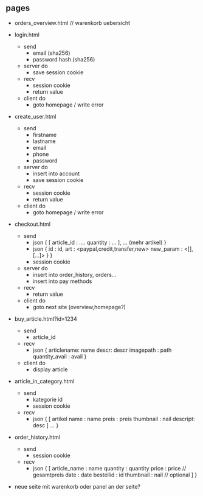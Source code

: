 ## pages
- orders_overview.html // warenkorb uebersicht
- login.html
  - send
    - email (sha256)
    - password hash (sha256)
  - server do
    - save session cookie
  - recv
    - session cookie
    - return value
  - client do
    - goto homepage / write error
- create_user.html
  - send
    - firstname 
    - lastname
    - email
    - phone
    - password
  - server do
    - insert into account
    - save session cookie
  - recv
    - session cookie
    - return value
  - client do
    - goto homepage / write error
- checkout.html
  - send
    - json {
        [ 
          article_id : ....
          quantity : ...
        ], 
        ... (mehr artikel)
    }
    - json {
        id : id,
        art : <paypal,credit,transfer,new>
        new_param : <[],[...]>
      }
    }
    - session cookie
  - server do
    - insert into order_history, orders...
    - insert into pay methods
  - recv
    - return value
  - client do
    - goto next site (overview,homepage?)
- buy_article.html?id=1234
  - send
    - article_id
  - recv
    - json {
        articlename: name
        descr: descr
        imagepath : path
        quantity_avail : avail
      }
  - client do
    - display article
- article_in_category.html
  - send
    - kategorie id
    - session cookie
  - recv
    - json {
        [ 
          artikel name : name
          preis : preis
          thumbnail : nail
          descript: desc
         ]
         ...
      }
- order_history.html
  - send 
    - session cookie
  - recv
    - json {
        [
          article_name : name
          quantity : quantity
          price : price // gesamtpreis
          date : date
          bestellid : id
          thumbnail : nail // optional
        ]
      }


- neue seite mit warenkorb oder panel an der seite?

